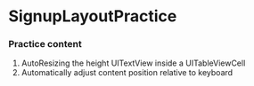 # SignupLayoutPractice


### Practice content
1. AutoResizing the height UITextView inside a UITableViewCell
2. Automatically adjust content position relative to keyboard 
